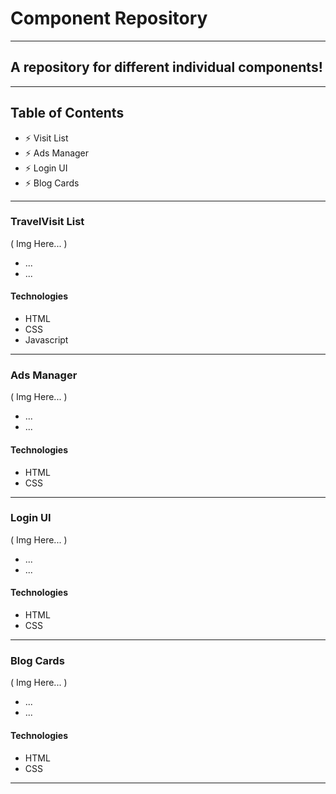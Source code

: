 # Component Repository

---

## A repository for different individual components!

---

## Table of Contents

- ⚡️ Visit List
- ⚡️ Ads Manager
- ⚡️ Login UI
- ⚡️ Blog Cards

---

### TravelVisit List

( Img Here... )

- ...
- ...

#### Technologies

- HTML
- CSS
- Javascript

---

### Ads Manager

( Img Here... )

- ...
- ...

#### Technologies

- HTML
- CSS

---

### Login UI

( Img Here... )

- ...
- ...

#### Technologies

- HTML
- CSS

---

### Blog Cards

( Img Here... )

- ...
- ...

#### Technologies

- HTML
- CSS

---
